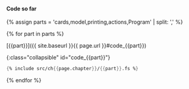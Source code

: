 #### Code so far

{% assign parts = 'cards,model,printing,actions,Program' | split: ',' %}

{% for part in parts %}

[{{part}}]({{ site.baseurl }}{{ page.url }}#code_{{part}})

{:class="collapsible" id="code_{{part}}"}
```fsharp
{% include src/ch{{page.chapter}}/{{part}}.fs %}
```

{% endfor %}
